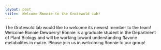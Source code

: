 ```yaml
---
layout: post
title:  Welcome Ronnie to the Grotewold Lab!
---
```


The Grotewold lab would like to welcome its newest member to the team!  Welcome Ronnie Dewberry! Ronnie is a graduate student in the Department of Plant Biology and will be working toward understanding flavone metabolites in maize. Please join us in welcoming Ronnie to our group!
